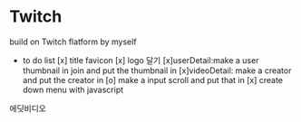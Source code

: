 # Twitch

build on Twitch flatform by myself

- to do list
  [x] title favicon
  [x] logo 달기
  [x]userDetail:make a user thumbnail in join and put the thumbnail in
  [x]videoDetail: make a creator and put the creator in
  [o] make a input scroll and put that in
  [x] create down menu with javascript

에딧비디오
